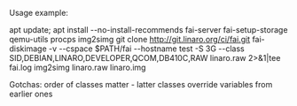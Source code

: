 Usage example:

apt update; apt install --no-install-recommends fai-server
fai-setup-storage qemu-utils procps img2simg
git clone http://git.linaro.org/ci/fai.git
fai-diskimage -v --cspace $PATH/fai  --hostname test -S 3G --class SID,DEBIAN,LINARO,DEVELOPER,QCOM,DB410C,RAW linaro.raw 2>&1|tee fai.log
img2simg linaro.raw linaro.img

Gotchas: order of classes matter - latter classes override variables from earlier ones
